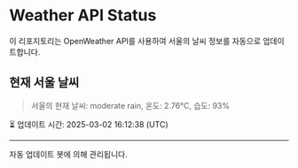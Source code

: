 
# Weather API Status

이 리포지토리는 OpenWeather API를 사용하여 서울의 날씨 정보를 자동으로 업데이트합니다.

## 현재 서울 날씨
> 서울의 현재 날씨: moderate rain, 온도: 2.76°C, 습도: 93%

⏳ 업데이트 시간: 2025-03-02 16:12:38 (UTC)

---
자동 업데이트 봇에 의해 관리됩니다.
